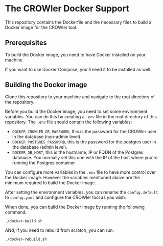 # The CROWler Docker Support

This repository contains the Dockerfile and the necessary files to build a Docker image for the CROWler tool.

## Prerequisites

To build the Docker image, you need to have Docker installed on your machine.

If you want to use Docker Compose, you'll need it to be installed as well.

## Building the Docker image

Clone this repository to your machine and navigate to the root directory of the repository.

Before you build the Docker image, you need to set some environment variables. You can do this by creating a `.env` file in the root directory of this repository. The `.env` file should contain the following variables:

- `DOCKER_CROWLER_DB_PASSWORD`, this is the password for the CROWler user in
the database (non-admin level).
- `DOCKER_POSTGRES_PASSWORD`, this is the password for the postgres user in
the database (admin level).
- `DOCKER_DB_HOST`, this is the hostname, IP or FQDN of the Postgres database.
You normally set this one with the IP of the host where you're running the
Postgres container.

You can configure more variables in the `.env` file to have more control over the Docker image. However the variables mentioned above are the minimum required to build the Docker image.

After setting the environment variables, you can rename the
`config.default` to `config.yaml` and configure the CROWler tool as you wish.

When done, you can build the Docker image by running the following command:

```bash
./docker-build.sh
```

ANd, if you need to rebuild from scratch, you can run:

```bash
./docker-rebuild.sh
```
